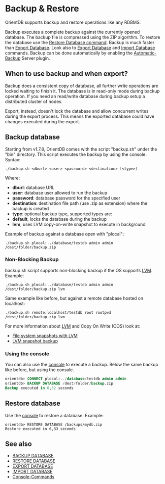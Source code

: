 # Backup & Restore

OrientDB supports backup and restore operations like any RDBMS.

Backup executes a complete backup against the currently opened database. The backup file is compressed using the ZIP algorithm. To restore the database use the [Restore Database command](Console-Command-Restore.md). Backup is much faster than [Export Database](Console-Command-Export.md). Look also to [Export Database](Console-Command-Export.md) and [Import Database](Console-Command-Import.md) commands. Backup can be done automatically by enabling the [Automatic-Backup](Automatic-Backup.md) Server plugin.

## When to use backup and when export?
Backup does a consistent copy of database, all further write operations are locked waiting to finish it. The database is in read-only mode during backup operation. If you need an read/write database during backup setup a distributed cluster of nodes.

Export, instead, doesn't lock the database and allow concurrent writes during the export process. This means the exported database could have changes executed during the export.

## Backup database
Starting from v1.7.8, OrientDB comes with the script "backup.sh" under the "bin" directory. This script executes the backup by using the console. Syntax:

```
./backup.sh <dburl> <user> <password> <destination> [<type>]
```

Where:
- **dburl**: database URL
- **user**: database user allowed to run the backup
- **password**: database password for the specified user
- **destination**: destination file path (use .zip as extension) where the backup is created
- **type**: optional backup type, supported types are:
 - **default**, locks the database during the backup
 - **lvm**, uses LVM copy-on-write snapshot to execute in background

Example of backup against a database open with "plocal":
```
./backup.sh plocal:../database/testdb admin admin /dest/folder/backup.zip
```

### Non-Blocking Backup
backup.sh script supports non-blocking backup if the OS supports [LVM](http://en.wikipedia.org/wiki/Logical_Volume_Manager_(Linux)). Example:

```
./backup.sh plocal:../database/testdb admin admin /dest/folder/backup.zip lvm
```

Same example like before, but against a remote database hosted on localhost:
```
./backup.sh remote:localhost/testdb root rootpwd /dest/folder/backup.zip lvm
```

For more information about [LVM](http://en.wikipedia.org/wiki/Logical_Volume_Manager_(Linux)) and Copy On Write (COS) look at:
- [File system snapshots with LVM](http://arstechnica.com/information-technology/2004/10/linux-20041013/)
- [LVM snapshot backup](http://www.tldp.org/HOWTO/LVM-HOWTO/snapshots_backup.html)

### Using the console
You can also use the [console](Console-command-Backup.md) to execute a backup. Below the same backup like before, but using the console.
```sql
orientdb> CONNECT plocal:../database/testdb admin admin
orientdb> BACKUP DATABASE /dest/folder/backup.zip
Backup executed in 0,52 seconds
```

## Restore database
Use the [console](Console-command-Restore.md) to restore a database. Example:

```
orientdb> RESTORE DATABASE /backups/mydb.zip
Restore executed in 6,33 seconds
```

## See also
- [BACKUP DATABASE](Console-command-Backup.md)
- [RESTORE DATABASE](Console-command-Restore.md)
- [EXPORT DATABASE](Console-command-Export.md)
- [IMPORT DATABASE](Console-command-Import.md)
- [Console-Commands](Console-Commands.md)

